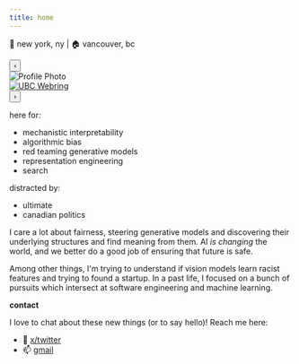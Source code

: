 ```yaml
---
title: home
---
```


📍 new york, ny | 🏠 vancouver, bc 

<div class="carousel multiview continuous" data-speed="20" data-hover-speed="10" data-cols="3">
  <button class="carousel-btn prev" aria-label="Previous">‹</button>
  <div class="carousel-track">
    <div class="carousel-slide"><img src="/images/face.png" alt="Profile Photo" /></div>
    <div class="carousel-slide">
      <div id="torus-three"></div>
    </div>
    <div class="carousel-slide">
      <div class="webring-slide">
        <a href="https://michaelfromorg.github.io/ubc-webring/" target="_blank" rel="noopener noreferrer">
          <img src="/images/ubc-coa.png" alt="UBC Webring" />
        </a>
      </div>
    </div>
  </div>
  <button class="carousel-btn next" aria-label="Next">›</button>
  <div class="carousel-dots"></div>
</div>


here for:

* mechanistic interpretability
* algorithmic bias
* red teaming generative models
* representation engineering
* search

distracted by:

* ultimate
* canadian politics

I care a lot about fairness, steering generative models and discovering their underlying structures and find meaning from them. AI _is changing_ the world, and we better do a good job of ensuring that future is safe.

Among other things, I'm trying to understand if vision models learn racist features and trying to found a startup. In a past life, I focused on a bunch of pursuits which intersect at software engineering and machine learning. 

**contact**

I love to chat about these new things (or to say hello)! Reach me here:

* 🐣 [x/twitter](https://x.com/@bigdaddytwochinz)
* 📫 [gmail](mailto:achinth.bharadwaj@gmail.com)
